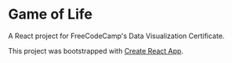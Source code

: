 # Game of Life
A React project for FreeCodeCamp's Data Visualization Certificate.

This project was bootstrapped with [Create React App](https://github.com/facebookincubator/create-react-app).